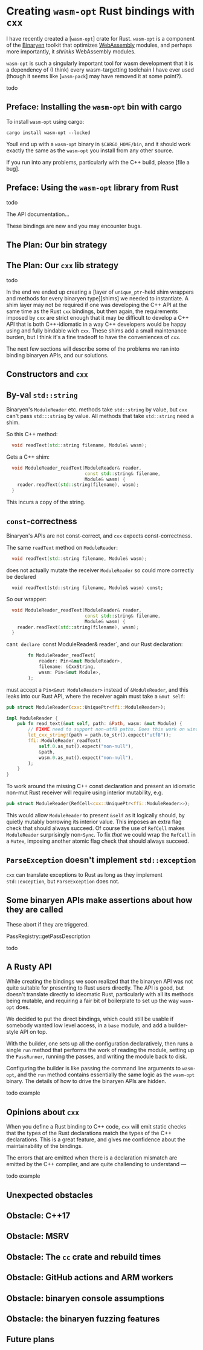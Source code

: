 # Creating `wasm-opt` Rust bindings with `cxx`

I have recently created a [`wasm-opt`] crate for Rust.
`wasm-opt` is a component of the [Binaryen] toolkit
that optimizes [WebAssembly] modules,
and perhaps more importantly,
it _shrinks_ WebAssembly modules.

[Binaryen]: https://github.com/WebAssembly/binaryen
[WebAssembly]: https://webassembly.org/

`wasm-opt` is such a singularly important tool for wasm development that it is a
dependency of (I think) every wasm-targetting toolchain I have ever used (though
it seems like [`wasm-pack`] may have removed it at some point?).


todo

## Preface: Installing the `wasm-opt` bin with cargo

To install `wasm-opt` using cargo:

```
cargo install wasm-opt --locked
```

Youll end up with a `wasm-opt` binary in `$CARGO_HOME/bin`,
and it should work exactly the same as the `wasm-opt` you install from any other source.

If you run into any problems,
particularly with the C++ build,
please [file a bug].




## Preface: Using the `wasm-opt` library from Rust

todo

The API documentation...

These bindings are new and you may encounter bugs.





## The Plan: Our bin strategy


## The Plan: Our `cxx` lib strategy

todo


In the end we ended up creating a
[layer of `unique_ptr`-held shim wrappers and methods for every binaryen type][shims]
we needed to instantiate.
A shim layer may not be required if one was developing
the C++ API at the same time as the Rust `cxx` bindings,
but then again, the requirements imposed by `cxx` are strict
enough that it may be difficult to develop a C++ API that is
both C++-idiomatic in a way C++ developers would be happy using
and fully bindable wich `cxx`.
These shims add a small maintenance burden,
but I think it's a fine tradeoff to have the conveniences
of `cxx`.

The next few sections will describe some of the problems
we ran into binding binaryen APIs,
and our solutions.



## Constructors and `cxx`


## By-val `std::string`

Binaryen's `ModuleReader` etc. methods take
`std::string` by value,
but `cxx` can't pass `std:::string` by value.
All methods that take `std::string` need a shim.

So this C++ method:

```c++
  void readText(std::string filename, Module& wasm);
```

Gets a C++ shim:

```c++
  void ModuleReader_readText(ModuleReader& reader,
                             const std::string& filename,
                             Module& wasm) {
    reader.readText(std::string(filename), wasm);
  }
```

This incurs a copy of the string.

## `const`-correctness

Binaryen's APIs are not const-correct,
and `cxx` expects const-correctness.

The same `readText` method on `ModuleReader`:

```c++
  void readText(std::string filename, Module& wasm);
```

does not actually mutate the receiver `ModuleReader`
so could more correctly be declared

```
  void readText(std::string filename, Module& wasm) const;
```

So our wrapper:

```c++
  void ModuleReader_readText(ModuleReader& reader,
                             const std::string& filename,
                             Module& wasm) {
    reader.readText(std::string(filename), wasm);
  }
```

can`t declare `const ModuleReader& reader`,
and our Rust declaration:

```rust
        fn ModuleReader_readText(
            reader: Pin<&mut ModuleReader>,
            filename: &CxxString,
            wasm: Pin<&mut Module>,
        );
```

must accept a `Pin<&mut ModuleReader>` instead
of `&ModuleReader`,
and this leaks into our Rust API,
where the receiver again must take a `&mut self`:

```rust
pub struct ModuleReader(cxx::UniquePtr<ffi::ModuleReader>);

impl ModuleReader {
    pub fn read_text(&mut self, path: &Path, wasm: &mut Module) {
        // FIXME need to support non-utf8 paths. Does this work on windows?
        let_cxx_string!(path = path.to_str().expect("utf8"));
        ffi::ModuleReader_readText(
            self.0.as_mut().expect("non-null"),
            &path,
            wasm.0.as_mut().expect("non-null"),
        );
    }
}
```

To work around the missing C++ const declaration
and present an idiomatic non-mut Rust receiver
will require using interior mutability, e.g.

```rust
pub struct ModuleReader(RefCell<cxx::UniquePtr<ffi::ModuleReader>>);
```

This would allow `ModuleReader` to present `&self` as it logically should,
by quietly mutably borrowing its interior value.
This imposes an extra flag check that should always succeed.
Of course the use of `RefCell` makes `ModuleReader` surprisingly
non-`Sync`.
To fix _that_ we could wrap the `RefCell` in a `Mutex`,
imposing another atomic flag check that should always succeed.




## `ParseException` doesn't implement `std::exception`

`cxx` can translate exceptions to Rust as long as they implement
`std::exception`, but `ParseException` does not.

## Some binaryen APIs make assertions about how they are called

These abort if they are triggered.

PassRegistry::getPassDescription

todo



## A Rusty API

While creating the bindings we soon realized that the binaryen API
was not quite suitable for presenting to Rust users directly.
The API is good, but doesn't translate directly to ideomatic Rust,
particularly with all its methods being mutable,
and requiring a fair bit of boilerplate to set up the way `wasm-opt` does.

We decided to put the direct bindings,
which could still be usable if somebody wanted low level access,
in a `base` module,
and add a builder-style API on top.

With the builder, one sets up all the configuration declaratively,
then runs a single `run` method that performs the work of reading
the module, setting up the `PassRunner`, running the passes,
and writing the module back to disk.

Configuring the builder is like passing the command line arguments
to `wasm-opt`, and the `run` method contains essentially the same
logic as the `wasm-opt` binary. The details of how to drive the
binaryen APIs are hidden.

todo example



## Opinions about `cxx`

When you define a Rust binding to C++ code,
`cxx` will emit static checks that the types of the Rust declarations
match the types of the C++ declarations.
This is a great feature,
and gives me confidence about the maintainability of the bindings.

The errors that are emitted when there is a declaration mismatch
are emitted by the C++ compiler,
and are quite challending to understand &mdash;


todo example



## Unexpected obstacles

## Obstacle: C++17

## Obstacle: MSRV

## Obstacle: The `cc` crate and rebuild times

## Obstacle: GitHub actions and ARM workers

## Obstacle: binaryen console assumptions

## Obstacle: the binaryen fuzzing features


## Future plans

